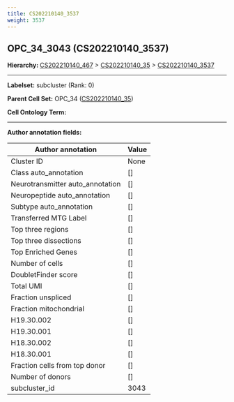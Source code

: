 ```yaml
---
title: CS202210140_3537
weight: 3537
---
```

## OPC_34_3043 (CS202210140_3537)
<b>Hierarchy: </b>
[CS202210140_467](../CS202210140_467) >
[CS202210140_35](../CS202210140_35) >
[CS202210140_3537](../CS202210140_3537)

---


**Labelset:** subcluster (Rank: 0)

**Parent Cell Set:** OPC_34 ([CS202210140_35](../CS202210140_35))



**Cell Ontology Term:** 

[MARKER GENES.]: #


---

[TRANSFERRED ANNOTATIONS.]: #


[AUTHOR ANNOTATION FIELDS.]: #


**Author annotation fields:**

| Author annotation | Value |
|-------------------|-------|
|Cluster ID|None|
|Class auto_annotation|[]|
|Neurotransmitter auto_annotation|[]|
|Neuropeptide auto_annotation|[]|
|Subtype auto_annotation|[]|
|Transferred MTG Label|[]|
|Top three regions|[]|
|Top three dissections|[]|
|Top Enriched Genes|[]|
|Number of cells|[]|
|DoubletFinder score|[]|
|Total UMI|[]|
|Fraction unspliced|[]|
|Fraction mitochondrial|[]|
|H19.30.002|[]|
|H19.30.001|[]|
|H18.30.002|[]|
|H18.30.001|[]|
|Fraction cells from top donor|[]|
|Number of donors|[]|
|subcluster_id|3043|
